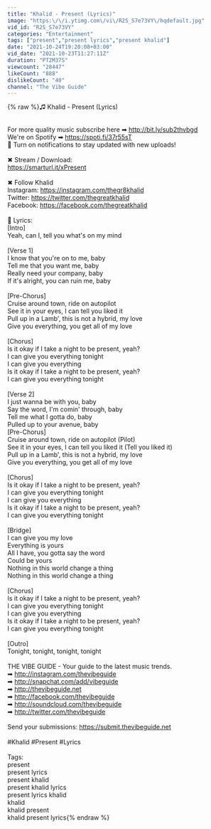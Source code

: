 ```yaml
---
title: "Khalid - Present (Lyrics)"
image: "https:\/\/i.ytimg.com\/vi\/R2S_S7e73VY\/hqdefault.jpg"
vid_id: "R2S_S7e73VY"
categories: "Entertainment"
tags: ["present","present lyrics","present khalid"]
date: "2021-10-24T19:20:08+03:00"
vid_date: "2021-10-23T11:27:11Z"
duration: "PT2M37S"
viewcount: "28447"
likeCount: "888"
dislikeCount: "40"
channel: "The Vibe Guide"
---
```

{% raw %}♫ Khalid - Present (Lyrics)<br /><br /><br />For more quality music subscribe here ➡ <a rel="nofollow" target="blank" href="http://bit.ly/sub2thvbgd">http://bit.ly/sub2thvbgd</a><br />We're on Spotify ➡ <a rel="nofollow" target="blank" href="https://spoti.fi/37r55sT">https://spoti.fi/37r55sT</a><br />🔔 Turn on notifications to stay updated with new uploads!<br /><br />✖ Stream / Download:<br /><a rel="nofollow" target="blank" href="https://smarturl.it/xPresent">https://smarturl.it/xPresent</a><br /><br />✖ Follow Khalid<br />Instagram: <a rel="nofollow" target="blank" href="https://instagram.com/thegr8khalid">https://instagram.com/thegr8khalid</a><br />Twitter: <a rel="nofollow" target="blank" href="https://twitter.com/thegreatkhalid">https://twitter.com/thegreatkhalid</a> <br />Facebook: <a rel="nofollow" target="blank" href="https://facebook.com/thegreatkhalid">https://facebook.com/thegreatkhalid</a><br /><br />🎤  Lyrics:<br />[Intro]<br />Yeah, can I, tell you what's on my mind<br /><br />[Verse 1]<br />I know that you're on to me, baby<br />Tell me that you want me, baby<br />Really need your company, baby<br />If it's alright, you can ruin me, baby<br /><br />[Pre-Chorus]<br />Cruise around town, ride on autopilot<br />See it in your eyes, I can tell you liked it<br />Pull up in a Lamb', this is not a hybrid, my love<br />Give you everything, you get all of my love<br /><br />[Chorus]<br />Is it okay if I take a night to be present, yeah?<br />I can give you everything tonight<br />I can give you everything<br />Is it okay if I take a night to be present, yeah?<br />I can give you everything tonight<br /><br />[Verse 2]<br />I just wanna be with you, baby<br />Say the word, I'm comin' through, baby<br />Tell me what I gotta do, baby<br />Pulled up to your avenue, baby<br />[Pre-Chorus]<br />Cruise around town, ride on autopilot (Pilot)<br />See it in your eyes, I can tell you liked it (Tell you liked it)<br />Pull up in a Lamb', this is not a hybrid, my love<br />Give you everything, you get all of my love<br /><br />[Chorus]<br />Is it okay if I take a night to be present, yeah?<br />I can give you everything tonight<br />I can give you everything<br />Is it okay if I take a night to be present, yeah?<br />I can give you everything tonight<br /><br />[Bridge]<br />I can give you my love<br />Everything is yours<br />All I have, you gotta say the word<br />Could be yours<br />Nothing in this world change a thing<br />Nothing in this world change a thing<br /><br />[Chorus]<br />Is it okay if I take a night to be present, yeah?<br />I can give you everything tonight<br />I can give you everything<br />Is it okay if I take a night to be present, yeah?<br />I can give you everything tonight<br /><br />[Outro]<br />Tonight, tonight, tonight, tonight<br /><br />THE VIBE GUIDE - Your guide to the latest music trends.<br />➡ <a rel="nofollow" target="blank" href="http://instagram.com/thevibeguide">http://instagram.com/thevibeguide</a><br />➡ <a rel="nofollow" target="blank" href="http://snapchat.com/add/vibeguide">http://snapchat.com/add/vibeguide</a><br />➡ <a rel="nofollow" target="blank" href="http://thevibeguide.net">http://thevibeguide.net</a><br />➡ <a rel="nofollow" target="blank" href="http://facebook.com/thevibeguide">http://facebook.com/thevibeguide</a><br />➡ <a rel="nofollow" target="blank" href="http://soundcloud.com/thevibeguide">http://soundcloud.com/thevibeguide</a><br />➡ <a rel="nofollow" target="blank" href="http://twitter.com/thevibeguide">http://twitter.com/thevibeguide</a><br /><br />Send your submissions: <a rel="nofollow" target="blank" href="https://submit.thevibeguide.net">https://submit.thevibeguide.net</a><br /><br />#Khalid #Present #Lyrics<br /><br />Tags:<br />present<br />present lyrics<br />present khalid<br />present khalid lyrics<br />present lyrics khalid<br />khalid<br />khalid present<br />khalid present lyrics{% endraw %}
